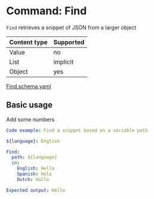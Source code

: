 # Command: Find

`Find` retrieves a snippet of JSON from a larger object

| Content type | Supported |
|--------------|-----------|
| Value        | no        |
| List         | implicit  |
| Object       | yes       |

[Find.schema.yaml](schema/Find.schema.yaml)

## Basic usage

Add some numbers

```yaml instacli
Code example: Find a snippet based on a variable path

${language}: English

Find:
  path: ${language}
  in:
    English: Hello
    Spanish: Hola
    Dutch: Hallo

Expected output: Hello
```

